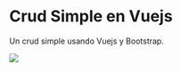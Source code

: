 # Crud Simple en Vuejs
Un crud simple usando Vuejs y Bootstrap.

![](https://imgur.com/DGDtYyg.gif)
